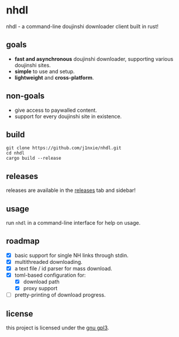 # nhdl
nhdl - a command-line doujinshi downloader client built in rust!
## goals
- **fast and asynchronous** doujinshi downloader, supporting various doujinshi sites.
- **simple** to use and setup.
- **lightweight** and **cross-platform**.
## non-goals
- give access to paywalled content.
- support for every doujinshi site in existence.
## build
```
git clone https://github.com/j1nxie/nhdl.git
cd nhdl
cargo build --release
```
## releases
releases are available in the [releases](https://github.com/j1nxie/nhdl/releases) tab and sidebar!
## usage
run `nhdl` in a command-line interface for help on usage.
## roadmap
- [x] basic support for single NH links through stdin.
- [x] multithreaded downloading.
- [x] a text file / id parser for mass download.
- [x] toml-based configuration for:
    - [x] download path
    - [x] proxy support
- [ ] pretty-printing of download progress.
## license
this project is licensed under the [gnu gpl3](https://gnu.org/licenses/gpl-3.0.en.html).
